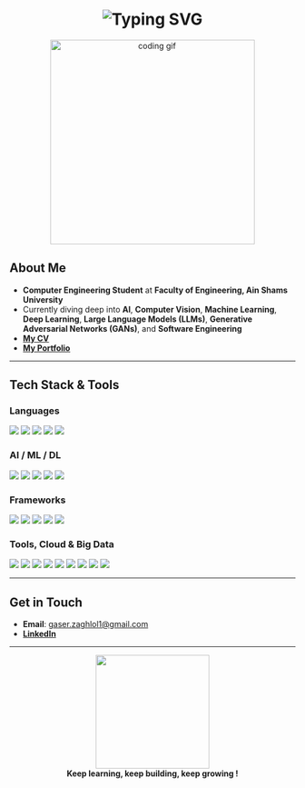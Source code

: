<h1 align="center">
  <img src="https://readme-typing-svg.herokuapp.com?size=38&duration=4000&color=00A3FF&center=true&vCenter=true&width=600&lines=Hi+there%2C+I'm+Gaser+👋" alt="Typing SVG">
</h1>

<p align="center">
  <img src="https://media.giphy.com/media/f3iwJFOVOwuy7K6FFw/giphy.gif" width="360" alt="coding gif"/>
</p>


##  About Me

-  **Computer Engineering Student** at **Faculty of Engineering, Ain Shams University**
-  Currently diving deep into **AI**, **Computer Vision**, **Machine Learning**, **Deep Learning**, **Large Language Models (LLMs)**, **Generative Adversarial Networks (GANs)**, and **Software Engineering**
-  [**My CV**](https://drive.google.com/drive/folders/1M_yy9yjjR3gWq3Y65crUA7KiMAk5KWXv)
-  [**My Portfolio**](https://gaserzaghloul.github.io/gaserzaghloul/)

---

##  Tech Stack & Tools

###  Languages
<p>
  <img src="https://img.shields.io/badge/C++-00599C?style=for-the-badge&logo=cplusplus&logoColor=white"/>
  <img src="https://img.shields.io/badge/Python-3776AB?style=for-the-badge&logo=python&logoColor=white"/>
  <img src="https://img.shields.io/badge/Java-007396?style=for-the-badge&logo=openjdk&logoColor=white"/>
  <img src="https://img.shields.io/badge/SQL-003B57?style=for-the-badge&logo=mysql&logoColor=white"/>
  <img src="https://img.shields.io/badge/JavaScript-F7E01D?style=for-the-badge&logo=javascript&logoColor=black"/>
</p>

###  AI / ML / DL
<p>
  <img src="https://img.shields.io/badge/Scikit--Learn-F7931E?style=for-the-badge&logo=scikitlearn&logoColor=white"/>
  <img src="https://img.shields.io/badge/TensorFlow-FF6F00?style=for-the-badge&logo=tensorflow&logoColor=white"/>
  <img src="https://img.shields.io/badge/Keras-D00000?style=for-the-badge&logo=keras&logoColor=white"/>
  <img src="https://img.shields.io/badge/PyTorch-EE4C2C?style=for-the-badge&logo=pytorch&logoColor=white"/>
  <img src="https://img.shields.io/badge/OpenCV-5C3EE8?style=for-the-badge&logo=opencv&logoColor=white"/>
</p>

###  Frameworks
<p>
  <img src="https://img.shields.io/badge/HTML5-E34F26?style=for-the-badge&logo=html5&logoColor=white"/>
  <img src="https://img.shields.io/badge/CSS3-1572B6?style=for-the-badge&logo=css3&logoColor=white"/>
  <img src="https://img.shields.io/badge/Flask-000000?style=for-the-badge&logo=flask&logoColor=white"/>
  <img src="https://img.shields.io/badge/Django-092E20?style=for-the-badge&logo=django&logoColor=white"/>
  <img src="https://img.shields.io/badge/Node.js-339933?style=for-the-badge&logo=nodedotjs&logoColor=white"/>
</p>

###  Tools, Cloud & Big Data
<p>
  <img src="https://img.shields.io/badge/Selenium-43B02A?style=for-the-badge&logo=selenium&logoColor=white"/>
  <img src="https://img.shields.io/badge/Jira-0052CC?style=for-the-badge&logo=jira&logoColor=white"/>
  <img src="https://img.shields.io/badge/Matplotlib-11557C?style=for-the-badge&logo=matplotlib&logoColor=white"/>
  <img src="https://img.shields.io/badge/Pandas-150458?style=for-the-badge&logo=pandas&logoColor=white"/>
  <img src="https://img.shields.io/badge/NumPy-013243?style=for-the-badge&logo=numpy&logoColor=white"/>
  <img src="https://img.shields.io/badge/Docker-2496ED?style=for-the-badge&logo=docker&logoColor=white"/>
  <img src="https://img.shields.io/badge/AWS-232F3E?style=for-the-badge&logo=amazonaws&logoColor=white"/>
  <img src="https://img.shields.io/badge/Hadoop-FF9900?style=for-the-badge&logo=apachehadoop&logoColor=black"/>
  <img src="https://img.shields.io/badge/Apache%20Spark-E25A1C?style=for-the-badge&logo=apachespark&logoColor=white"/>
</p>

---

## Get in Touch

-  **Email**: [gaser.zaghlol1@gmail.com](mailto:gaser.zaghlol1@gmail.com)
-  [**LinkedIn**](https://www.linkedin.com)

---

<p align="center">
  <img src="https://media.giphy.com/media/3o7bu3XilJ5BOiSGic/giphy.gif" width="200"/>
  <br>
  <b>Keep learning, keep building, keep growing ! </b>
</p>
